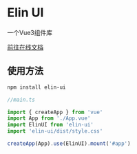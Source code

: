 # Elin UI

一个Vue3组件库

[前往在线文档]([https://xinnian999.github.io/elin-ui/](https://xinnian999.github.io/elin-ui/))

## 使用方法

```xml
npm install elin-ui
```

```ts
//main.ts

import { createApp } from 'vue'
import App from './App.vue'
import ElinUI from 'elin-ui'
import 'elin-ui/dist/style.css'

createApp(App).use(ElinUI).mount('#app')
```



